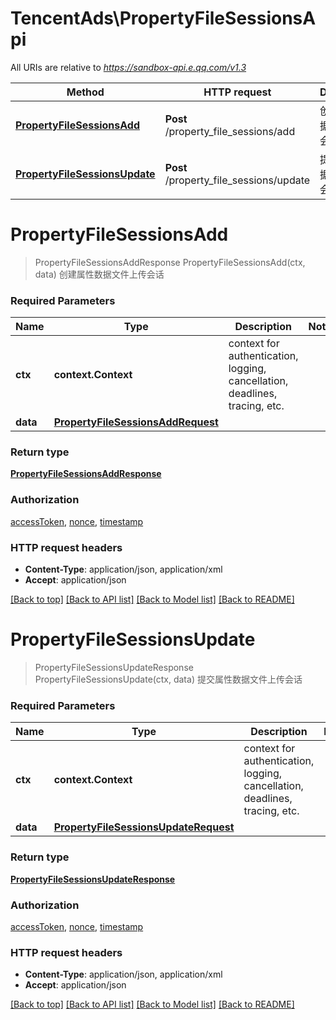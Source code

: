 # TencentAds\PropertyFileSessionsApi

All URIs are relative to *https://sandbox-api.e.qq.com/v1.3*

Method | HTTP request | Description
------------- | ------------- | -------------
[**PropertyFileSessionsAdd**](PropertyFileSessionsApi.md#PropertyFileSessionsAdd) | **Post** /property_file_sessions/add | 创建属性数据文件上传会话
[**PropertyFileSessionsUpdate**](PropertyFileSessionsApi.md#PropertyFileSessionsUpdate) | **Post** /property_file_sessions/update | 提交属性数据文件上传会话


# **PropertyFileSessionsAdd**
> PropertyFileSessionsAddResponse PropertyFileSessionsAdd(ctx, data)
创建属性数据文件上传会话

### Required Parameters

Name | Type | Description  | Notes
------------- | ------------- | ------------- | -------------
 **ctx** | **context.Context** | context for authentication, logging, cancellation, deadlines, tracing, etc.
  **data** | [**PropertyFileSessionsAddRequest**](PropertyFileSessionsAddRequest.md)|  | 

### Return type

[**PropertyFileSessionsAddResponse**](PropertyFileSessionsAddResponse.md)

### Authorization

[accessToken](../README.md#accessToken), [nonce](../README.md#nonce), [timestamp](../README.md#timestamp)

### HTTP request headers

 - **Content-Type**: application/json, application/xml
 - **Accept**: application/json

[[Back to top]](#) [[Back to API list]](../README.md#documentation-for-api-endpoints) [[Back to Model list]](../README.md#documentation-for-models) [[Back to README]](../README.md)

# **PropertyFileSessionsUpdate**
> PropertyFileSessionsUpdateResponse PropertyFileSessionsUpdate(ctx, data)
提交属性数据文件上传会话

### Required Parameters

Name | Type | Description  | Notes
------------- | ------------- | ------------- | -------------
 **ctx** | **context.Context** | context for authentication, logging, cancellation, deadlines, tracing, etc.
  **data** | [**PropertyFileSessionsUpdateRequest**](PropertyFileSessionsUpdateRequest.md)|  | 

### Return type

[**PropertyFileSessionsUpdateResponse**](PropertyFileSessionsUpdateResponse.md)

### Authorization

[accessToken](../README.md#accessToken), [nonce](../README.md#nonce), [timestamp](../README.md#timestamp)

### HTTP request headers

 - **Content-Type**: application/json, application/xml
 - **Accept**: application/json

[[Back to top]](#) [[Back to API list]](../README.md#documentation-for-api-endpoints) [[Back to Model list]](../README.md#documentation-for-models) [[Back to README]](../README.md)

